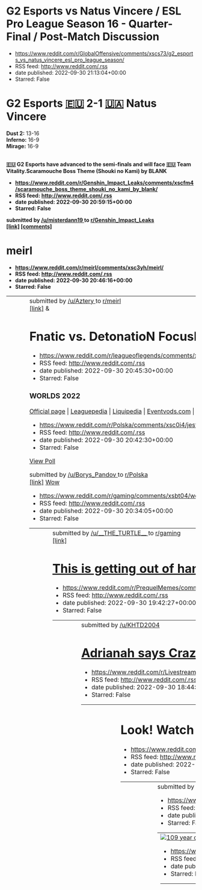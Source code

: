 # G2 Esports vs Natus Vincere / ESL Pro League Season 16 - Quarter-Final / Post-Match Discussion
 - https://www.reddit.com/r/GlobalOffensive/comments/xscs73/g2_esports_vs_natus_vincere_esl_pro_league_season/
 - RSS feed: http://www.reddit.com/.rss
 - date published: 2022-09-30 21:13:04+00:00
 - Starred: False

<!-- SC_OFF --><div class="md"><h1>G2 Esports <a href="https://www.reddit.com/.rss#g2-logo">🇪🇺</a> 2-1 <a href="https://www.reddit.com/.rss#navi-logo">🇺🇦</a> Natus Vincere</h1> <p><strong>Dust 2:</strong> 13-16<br /> <strong>Inferno:</strong> 16-9<br /> <strong>Mirage:</strong> 16-9<br /> &nbsp;</p> <p><strong><a href="https://www.reddit.com/.rss#g2-logo">🇪🇺</a> G2 Esports have advanced to the semi-finals and will face <a href="https://www.reddit.com/.rss#vitality-logo">🇪🇺</a> Team Vitality.</st

# Scaramouche Boss Theme (Shouki no Kami) by BLANK
 - https://www.reddit.com/r/Genshin_Impact_Leaks/comments/xscfm4/scaramouche_boss_theme_shouki_no_kami_by_blank/
 - RSS feed: http://www.reddit.com/.rss
 - date published: 2022-09-30 20:59:15+00:00
 - Starred: False

&#32; submitted by &#32; <a href="https://www.reddit.com/user/misterdann19"> /u/misterdann19 </a> &#32; to &#32; <a href="https://www.reddit.com/r/Genshin_Impact_Leaks/"> r/Genshin_Impact_Leaks </a> <br /> <span><a href="https://v.redd.it/ed7iw3c682r91">[link]</a></span> &#32; <span><a href="https://www.reddit.com/r/Genshin_Impact_Leaks/comments/xscfm4/scaramouche_boss_theme_shouki_no_kami_by_blank/">[comments]</a></span>

# meirl
 - https://www.reddit.com/r/meirl/comments/xsc3yh/meirl/
 - RSS feed: http://www.reddit.com/.rss
 - date published: 2022-09-30 20:46:16+00:00
 - Starred: False

<table> <tr><td> <a href="https://www.reddit.com/r/meirl/comments/xsc3yh/meirl/"> <img alt="meirl" src="https://preview.redd.it/4rzgfxix52r91.png?width=640&amp;crop=smart&amp;auto=webp&amp;s=3ce78a9cb402b03db87c1d7c16c149b40f7a8e3e" title="meirl" /> </a> </td><td> &#32; submitted by &#32; <a href="https://www.reddit.com/user/Aztery"> /u/Aztery </a> &#32; to &#32; <a href="https://www.reddit.com/r/meirl/"> r/meirl </a> <br /> <span><a href="https://i.redd.it/4rzgfxix52r91.png">[link]</a></span> &

# Fnatic vs. DetonatioN FocusMe / 2022 World Championship Play-In - Group A / Post-Match Discussion
 - https://www.reddit.com/r/leagueoflegends/comments/xsc37r/fnatic_vs_detonation_focusme_2022_world/
 - RSS feed: http://www.reddit.com/.rss
 - date published: 2022-09-30 20:45:30+00:00
 - Starred: False

<!-- SC_OFF --><div class="md"><h3>WORLDS 2022</h3> <p><a href="https://watch.lolesports.com/">Official page</a> | <a href="https://lol.fandom.com/wiki/2022_Season_World_Championship/Play-In">Leaguepedia</a> | <a href="https://liquipedia.net/leagueoflegends/World_Championship/2022">Liquipedia</a> | <a href="https://eventvods.com/featured/lol?utm_source=reddit&amp;utm_medium=subreddit&amp;utm_campaign=post_match_threads">Eventvods.com</a> | <a href="http://lol.gamepedia.com/New_To_League/Welcome"

# Jestem ciekaw odpowiedzi. Gdyby powstało referendum w sprawie legalizacji aborcji do 12. tygodnia
 - https://www.reddit.com/r/Polska/comments/xsc0i4/jestem_ciekaw_odpowiedzi_gdyby_powstało/
 - RSS feed: http://www.reddit.com/.rss
 - date published: 2022-09-30 20:42:30+00:00
 - Starred: False

<!-- SC_OFF --><div class="md"><p><a href="https://www.reddit.com/poll/xsc0i4">View Poll</a></p> </div><!-- SC_ON --> &#32; submitted by &#32; <a href="https://www.reddit.com/user/Borys_Pandov"> /u/Borys_Pandov </a> &#32; to &#32; <a href="https://www.reddit.com/r/Polska/"> r/Polska </a> <br /> <span><a href="https://www.reddit.com/r/Polska/comments/xsc0i4/jestem_ciekaw_odpowiedzi_gdyby_powstało/">[link]</a></span> &#32; <span><a href="https://www.reddit.com/r/Polska/comments/xsc0i4/jestem_cieka

# Wow
 - https://www.reddit.com/r/gaming/comments/xsbt04/wow/
 - RSS feed: http://www.reddit.com/.rss
 - date published: 2022-09-30 20:34:05+00:00
 - Starred: False

<table> <tr><td> <a href="https://www.reddit.com/r/gaming/comments/xsbt04/wow/"> <img alt="Wow" src="https://preview.redd.it/ieo929bu32r91.jpg?width=640&amp;crop=smart&amp;auto=webp&amp;s=91658d61eb14c40dce5eef71395c64b4a51ff366" title="Wow" /> </a> </td><td> &#32; submitted by &#32; <a href="https://www.reddit.com/user/__THE_TURTLE__"> /u/__THE_TURTLE__ </a> &#32; to &#32; <a href="https://www.reddit.com/r/gaming/"> r/gaming </a> <br /> <span><a href="https://i.redd.it/ieo929bu32r91.jpg">[link]

# This is getting out of hand. Now there are three of them
 - https://www.reddit.com/r/PrequelMemes/comments/xsaj8d/this_is_getting_out_of_hand_now_there_are_three/
 - RSS feed: http://www.reddit.com/.rss
 - date published: 2022-09-30 19:42:27+00:00
 - Starred: False

<table> <tr><td> <a href="https://www.reddit.com/r/PrequelMemes/comments/xsaj8d/this_is_getting_out_of_hand_now_there_are_three/"> <img alt="This is getting out of hand. Now there are three of them" src="https://preview.redd.it/5d9n6jl5c3r91.jpg?width=640&amp;crop=smart&amp;auto=webp&amp;s=b181eeb48948f90bf07bd7049133ffe2c80d7c6a" title="This is getting out of hand. Now there are three of them" /> </a> </td><td> &#32; submitted by &#32; <a href="https://www.reddit.com/user/KHTD2004"> /u/KHTD2004

# Adrianah says CrazySlick locked women in his room for weeks (full clip below)
 - https://www.reddit.com/r/LivestreamFail/comments/xs93as/adrianah_says_crazyslick_locked_women_in_his_room/
 - RSS feed: http://www.reddit.com/.rss
 - date published: 2022-09-30 18:44:51+00:00
 - Starred: False

<table> <tr><td> <a href="https://www.reddit.com/r/LivestreamFail/comments/xs93as/adrianah_says_crazyslick_locked_women_in_his_room/"> <img alt="Adrianah says CrazySlick locked women in his room for weeks (full clip below)" src="https://external-preview.redd.it/4cxKEXCoXEunZgswYRxZf7wZicvO7VjkU1r0q6gdB6s.jpg?width=640&amp;crop=smart&amp;auto=webp&amp;s=a193b982ffb395eeea5f780a8053e36c20f11da6" title="Adrianah says CrazySlick locked women in his room for weeks (full clip below)" /> </a> </td><td>

# Look! Watch me try out my new invisibility cloak
 - https://www.reddit.com/r/facepalm/comments/xs8ggl/look_watch_me_try_out_my_new_invisibility_cloak/
 - RSS feed: http://www.reddit.com/.rss
 - date published: 2022-09-30 18:20:02+00:00
 - Starred: False

<table> <tr><td> <a href="https://www.reddit.com/r/facepalm/comments/xs8ggl/look_watch_me_try_out_my_new_invisibility_cloak/"> <img alt="Look! Watch me try out my new invisibility cloak" src="https://external-preview.redd.it/C-e1UiUxVCJr2u-ZnJ87WwKZkXmBOKI-iI5aKPReFOg.png?width=640&amp;crop=smart&amp;auto=webp&amp;s=fed2bd241f47e275e5ebfe6deaa36e52668cf8b0" title="Look! Watch me try out my new invisibility cloak" /> </a> </td><td> &#32; submitted by &#32; <a href="https://www.reddit.com/user/Cos

# 109 year old thai buddhist monk Luang Pho Yai. Monk passed away on April 8, 2022.
 - https://www.reddit.com/r/interestingasfuck/comments/xs7pen/109_year_old_thai_buddhist_monk_luang_pho_yai/
 - RSS feed: http://www.reddit.com/.rss
 - date published: 2022-09-30 17:49:09+00:00
 - Starred: False

<table> <tr><td> <a href="https://www.reddit.com/r/interestingasfuck/comments/xs7pen/109_year_old_thai_buddhist_monk_luang_pho_yai/"> <img alt="109 year old thai buddhist monk Luang Pho Yai. Monk passed away on April 8, 2022." src="https://external-preview.redd.it/g2j_EtYRe41HBtv3kiwu-t8UukD0UzDkjJ8nAY9EhA8.png?width=320&amp;crop=smart&amp;auto=webp&amp;s=a83f3ea469d187e43670072893839e280f584ab0" title="109 year old thai buddhist monk Luang Pho Yai. Monk passed away on April 8, 2022." /> </a> </

# Matchmaking and Champion Select - Fall 2022
 - https://www.reddit.com/r/leagueoflegends/comments/xs6yff/matchmaking_and_champion_select_fall_2022/
 - RSS feed: http://www.reddit.com/.rss
 - date published: 2022-09-30 17:17:57+00:00
 - Starred: False

<table> <tr><td> <a href="https://www.reddit.com/r/leagueoflegends/comments/xs6yff/matchmaking_and_champion_select_fall_2022/"> <img alt="Matchmaking and Champion Select - Fall 2022" src="https://external-preview.redd.it/wv8cFY6TLQS1KgW-8dnBZwtnc7jFLtIffZqwbZjHRuo.jpg?width=640&amp;crop=smart&amp;auto=webp&amp;s=23b9fc71c860b1566e7c41d19cc98afff6bca19d" title="Matchmaking and Champion Select - Fall 2022" /> </a> </td><td> &#32; submitted by &#32; <a href="https://www.reddit.com/user/mikael22"> /

# Każdy chyba tak ma…
 - https://www.reddit.com/r/Polska_wpz/comments/xs6t6h/każdy_chyba_tak_ma/
 - RSS feed: http://www.reddit.com/.rss
 - date published: 2022-09-30 17:11:47+00:00
 - Starred: False

<table> <tr><td> <a href="https://www.reddit.com/r/Polska_wpz/comments/xs6t6h/każdy_chyba_tak_ma/"> <img alt="Każdy chyba tak ma…" src="https://preview.redd.it/8mm3q3wq31r91.jpg?width=640&amp;crop=smart&amp;auto=webp&amp;s=34d2f2e3e969b568934ca78e839aca8019d96238" title="Każdy chyba tak ma…" /> </a> </td><td> &#32; submitted by &#32; <a href="https://www.reddit.com/user/axesdenied"> /u/axesdenied </a> &#32; to &#32; <a href="https://www.reddit.com/r/Polska_wpz/"> r/Polska_wpz </a> <br /> <span><

# 🗿🗿🗿
 - https://www.reddit.com/r/shitposting/comments/xs4ndp/_/
 - RSS feed: http://www.reddit.com/.rss
 - date published: 2022-09-30 15:44:10+00:00
 - Starred: False

<table> <tr><td> <a href="https://www.reddit.com/r/shitposting/comments/xs4ndp/_/"> <img alt="🗿🗿🗿" src="https://preview.redd.it/bjqe5m04o0r91.jpg?width=320&amp;crop=smart&amp;auto=webp&amp;s=a088f26af11ac86dcf2086823d93a0d421aac024" title="🗿🗿🗿" /> </a> </td><td> &#32; submitted by &#32; <a href="https://www.reddit.com/user/Chef_MungDaal"> /u/Chef_MungDaal </a> &#32; to &#32; <a href="https://www.reddit.com/r/shitposting/"> r/shitposting </a> <br /> <span><a href="https://i.redd.it/bjqe5m04o0r91.

# Korki i komunikacja w Krakowie dochodzą już do poziomu absurdu
 - https://www.reddit.com/r/Polska/comments/xs444m/korki_i_komunikacja_w_krakowie_dochodzą_już_do/
 - RSS feed: http://www.reddit.com/.rss
 - date published: 2022-09-30 15:22:23+00:00
 - Starred: False

<!-- SC_OFF --><div class="md"><p>Czy te jebane miasto musi być tak dysfunkcyjne? </p> <p>Sytuacja z dzisiaj.</p> <p>Dziewczyna ma do pracy na 16.15. Mieszkamy w centrum, robota na Bronowicach (dla osob z normalnych miast - około 9km).</p> <p>Z domu wyszła o 14, wiedząc, że będzie duży ruch, ale z myślą, żeby i tak być z godzinę wcześniej i się przygotować.</p> <p>Ok. 15 dzwoni do mnie, że zaczyna się martwić bo żaden z 5 autobusów na rondo mogilskie (ściśle centrum komunikacji miasta) na którym

# Szok i niedowierzanie normalnie!
 - https://www.reddit.com/r/Polska_wpz/comments/xs3e8d/szok_i_niedowierzanie_normalnie/
 - RSS feed: http://www.reddit.com/.rss
 - date published: 2022-09-30 14:53:09+00:00
 - Starred: False

<table> <tr><td> <a href="https://www.reddit.com/r/Polska_wpz/comments/xs3e8d/szok_i_niedowierzanie_normalnie/"> <img alt="Szok i niedowierzanie normalnie!" src="https://preview.redd.it/a7i6iggxe0r91.png?width=320&amp;crop=smart&amp;auto=webp&amp;s=d212b9cc330b30f5e74de8692f1da1da4fd6ad0b" title="Szok i niedowierzanie normalnie!" /> </a> </td><td> &#32; submitted by &#32; <a href="https://www.reddit.com/user/Anonim97"> /u/Anonim97 </a> &#32; to &#32; <a href="https://www.reddit.com/r/Polska_wpz/

# Pierwszy raz od 12 lat mam mniej niż 15zł na koncie AMA
 - https://www.reddit.com/r/Polska/comments/xs36vt/pierwszy_raz_od_12_lat_mam_mniej_niż_15zł_na/
 - RSS feed: http://www.reddit.com/.rss
 - date published: 2022-09-30 14:44:53+00:00
 - Starred: False

&#32; submitted by &#32; <a href="https://www.reddit.com/user/MurderousSofa"> /u/MurderousSofa </a> &#32; to &#32; <a href="https://www.reddit.com/r/Polska/"> r/Polska </a> <br /> <span><a href="https://www.reddit.com/r/Polska/comments/xs36vt/pierwszy_raz_od_12_lat_mam_mniej_niż_15zł_na/">[link]</a></span> &#32; <span><a href="https://www.reddit.com/r/Polska/comments/xs36vt/pierwszy_raz_od_12_lat_mam_mniej_niż_15zł_na/">[comments]</a></span>

# Lol! Developer got no chill!
 - https://www.reddit.com/r/ProgrammerHumor/comments/xs2ude/lol_developer_got_no_chill/
 - RSS feed: http://www.reddit.com/.rss
 - date published: 2022-09-30 14:30:33+00:00
 - Starred: False

<table> <tr><td> <a href="https://www.reddit.com/r/ProgrammerHumor/comments/xs2ude/lol_developer_got_no_chill/"> <img alt="Lol! Developer got no chill!" src="https://preview.redd.it/6brnj99ra0r91.png?width=640&amp;crop=smart&amp;auto=webp&amp;s=f85e26b2387da697956dcbd5781746377c5c1102" title="Lol! Developer got no chill!" /> </a> </td><td> &#32; submitted by &#32; <a href="https://www.reddit.com/user/TheSalvator"> /u/TheSalvator </a> &#32; to &#32; <a href="https://www.reddit.com/r/ProgrammerHum

# President Zelenskyy with an application for accession to NATO
 - https://www.reddit.com/r/europe/comments/xs2pwg/president_zelenskyy_with_an_application_for/
 - RSS feed: http://www.reddit.com/.rss
 - date published: 2022-09-30 14:25:20+00:00
 - Starred: False

<table> <tr><td> <a href="https://www.reddit.com/r/europe/comments/xs2pwg/president_zelenskyy_with_an_application_for/"> <img alt="President Zelenskyy with an application for accession to NATO" src="https://preview.redd.it/ldfhiau1a0r91.jpg?width=640&amp;crop=smart&amp;auto=webp&amp;s=c2c2a91ef78b3a9d09d29cc0109697aae55379d9" title="President Zelenskyy with an application for accession to NATO" /> </a> </td><td> &#32; submitted by &#32; <a href="https://www.reddit.com/user/asiasbutterfly"> /u/as

# What does "g" in spamtons name stand for?
 - https://www.reddit.com/r/Deltarune/comments/xs2otv/what_does_g_in_spamtons_name_stand_for/
 - RSS feed: http://www.reddit.com/.rss
 - date published: 2022-09-30 14:24:06+00:00
 - Starred: False

<table> <tr><td> <a href="https://www.reddit.com/r/Deltarune/comments/xs2otv/what_does_g_in_spamtons_name_stand_for/"> <img alt="What does &quot;g&quot; in spamtons name stand for?" src="https://preview.redd.it/3xmbgf4t90r91.png?width=108&amp;crop=smart&amp;auto=webp&amp;s=b070e52075481c93c3c85d1d34d1584540a98bc3" title="What does &quot;g&quot; in spamtons name stand for?" /> </a> </td><td> &#32; submitted by &#32; <a href="https://www.reddit.com/user/halonixa"> /u/halonixa </a> &#32; to &#32; <

# Ukraine applies for fast-track NATO accession
 - https://www.reddit.com/r/worldnews/comments/xs2n79/ukraine_applies_for_fasttrack_nato_accession/
 - RSS feed: http://www.reddit.com/.rss
 - date published: 2022-09-30 14:22:07+00:00
 - Starred: False

&#32; submitted by &#32; <a href="https://www.reddit.com/user/glmtd"> /u/glmtd </a> &#32; to &#32; <a href="https://www.reddit.com/r/worldnews/"> r/worldnews </a> <br /> <span><a href="https://kyivindependent.com/uncategorized/zelensky-ukraine-applies-for-fast-track-nato-accession">[link]</a></span> &#32; <span><a href="https://www.reddit.com/r/worldnews/comments/xs2n79/ukraine_applies_for_fasttrack_nato_accession/">[comments]</a></span>

# This is a photo of a fake scrotum used by the CIA during the Cold War. It was intended to conceal an escape radio, as it was thought that guards wouldn’t search the genitals of a prisoner.
 - https://www.reddit.com/r/Damnthatsinteresting/comments/xs2d0k/this_is_a_photo_of_a_fake_scrotum_used_by_the_cia/
 - RSS feed: http://www.reddit.com/.rss
 - date published: 2022-09-30 14:10:38+00:00
 - Starred: False

&#32; submitted by &#32; <a href="https://www.reddit.com/user/YEETAWAYLOL"> /u/YEETAWAYLOL </a> &#32; to &#32; <a href="https://www.reddit.com/r/Damnthatsinteresting/"> r/Damnthatsinteresting </a> <br /> <span><a href="https://i.redd.it/ptrzxiff70r91.jpg">[link]</a></span> &#32; <span><a href="https://www.reddit.com/r/Damnthatsinteresting/comments/xs2d0k/this_is_a_photo_of_a_fake_scrotum_used_by_the_cia/">[comments]</a></span>

# Russian consulate in New York City this morning
 - https://www.reddit.com/r/ukraine/comments/xs1znq/russian_consulate_in_new_york_city_this_morning/
 - RSS feed: http://www.reddit.com/.rss
 - date published: 2022-09-30 13:55:03+00:00
 - Starred: False

<table> <tr><td> <a href="https://www.reddit.com/r/ukraine/comments/xs1znq/russian_consulate_in_new_york_city_this_morning/"> <img alt="Russian consulate in New York City this morning" src="https://preview.redd.it/xxd1h7bn40r91.jpg?width=640&amp;crop=smart&amp;auto=webp&amp;s=ec2ff6d5803715fc738a94ce51420b6ed0a41182" title="Russian consulate in New York City this morning" /> </a> </td><td> &#32; submitted by &#32; <a href="https://www.reddit.com/user/TripleGGreggStarski"> /u/TripleGGreggStarski 

# How sane they are
 - https://www.reddit.com/r/tf2/comments/xs19p8/how_sane_they_are/
 - RSS feed: http://www.reddit.com/.rss
 - date published: 2022-09-30 13:23:37+00:00
 - Starred: False

<table> <tr><td> <a href="https://www.reddit.com/r/tf2/comments/xs19p8/how_sane_they_are/"> <img alt="How sane they are" src="https://preview.redd.it/jafh2cd1zzq91.jpg?width=640&amp;crop=smart&amp;auto=webp&amp;s=53efc18af9044728798901f628d20f49b15a5ed3" title="How sane they are" /> </a> </td><td> &#32; submitted by &#32; <a href="https://www.reddit.com/user/VeryStrange_Stranger"> /u/VeryStrange_Stranger </a> &#32; to &#32; <a href="https://www.reddit.com/r/tf2/"> r/tf2 </a> <br /> <span><a href

# why they are doing this in Poland, they make it seems to be a feature, yikes.
 - https://www.reddit.com/r/poland/comments/xs19pf/why_they_are_doing_this_in_poland_they_make_it/
 - RSS feed: http://www.reddit.com/.rss
 - date published: 2022-09-30 13:23:37+00:00
 - Starred: False

<table> <tr><td> <a href="https://www.reddit.com/r/poland/comments/xs19pf/why_they_are_doing_this_in_poland_they_make_it/"> <img alt="why they are doing this in Poland, they make it seems to be a feature, yikes." src="https://preview.redd.it/2r7vp3k1zzq91.jpg?width=640&amp;crop=smart&amp;auto=webp&amp;s=c65926b2b4487e9919d225863d18d31f7a902b20" title="why they are doing this in Poland, they make it seems to be a feature, yikes." /> </a> </td><td> &#32; submitted by &#32; <a href="https://www.red

# Strength Build Players who don't use Magic or Faith, what was your reasoning for wanting to beat the game on tanking and hitting hard, alone?
 - https://www.reddit.com/r/Eldenring/comments/xs0vfw/strength_build_players_who_dont_use_magic_or/
 - RSS feed: http://www.reddit.com/.rss
 - date published: 2022-09-30 13:05:51+00:00
 - Starred: False

<table> <tr><td> <a href="https://www.reddit.com/r/Eldenring/comments/xs0vfw/strength_build_players_who_dont_use_magic_or/"> <img alt="Strength Build Players who don't use Magic or Faith, what was your reasoning for wanting to beat the game on tanking and hitting hard, alone?" src="https://preview.redd.it/mj0lcgfvvzq91.png?width=108&amp;crop=smart&amp;auto=webp&amp;s=041c99069b99c29c28d741807ca80f8533657025" title="Strength Build Players who don't use Magic or Faith, what was your reasoning for 

# outbaka'd yet again
 - https://www.reddit.com/r/okbuddybaka/comments/xs0gaa/outbakad_yet_again/
 - RSS feed: http://www.reddit.com/.rss
 - date published: 2022-09-30 12:46:33+00:00
 - Starred: False

<table> <tr><td> <a href="https://www.reddit.com/r/okbuddybaka/comments/xs0gaa/outbakad_yet_again/"> <img alt="outbaka'd yet again" src="https://preview.redd.it/c0rxvlqeszq91.jpg?width=640&amp;crop=smart&amp;auto=webp&amp;s=28f05a3de0559f2fb69eccd3a1b81915fcbced32" title="outbaka'd yet again" /> </a> </td><td> &#32; submitted by &#32; <a href="https://www.reddit.com/user/AccountingDerek"> /u/AccountingDerek </a> &#32; to &#32; <a href="https://www.reddit.com/r/okbuddybaka/"> r/okbuddybaka </a> <

# German but worse
 - https://www.reddit.com/r/memes/comments/xs0fwg/german_but_worse/
 - RSS feed: http://www.reddit.com/.rss
 - date published: 2022-09-30 12:46:02+00:00
 - Starred: False

<table> <tr><td> <a href="https://www.reddit.com/r/memes/comments/xs0fwg/german_but_worse/"> <img alt="German but worse" src="https://preview.redd.it/jm9xn8otpzq91.png?width=640&amp;crop=smart&amp;auto=webp&amp;s=43ac4be172d725e931519eec8aed70d8032d1fd5" title="German but worse" /> </a> </td><td> &#32; submitted by &#32; <a href="https://www.reddit.com/user/based_meme_machine"> /u/based_meme_machine </a> &#32; to &#32; <a href="https://www.reddit.com/r/memes/"> r/memes </a> <br /> <span><a href=

# Inflation in September in Poland 17.2%.
 - https://www.reddit.com/r/poland/comments/xs0c50/inflation_in_september_in_poland_172/
 - RSS feed: http://www.reddit.com/.rss
 - date published: 2022-09-30 12:41:06+00:00
 - Starred: False

<table> <tr><td> <a href="https://www.reddit.com/r/poland/comments/xs0c50/inflation_in_september_in_poland_172/"> <img alt="Inflation in September in Poland 17.2%." src="https://preview.redd.it/qm9xarv7rzq91.jpg?width=640&amp;crop=smart&amp;auto=webp&amp;s=ebe998d27f9505c89cfe23446c6205ad03f5672d" title="Inflation in September in Poland 17.2%." /> </a> </td><td> &#32; submitted by &#32; <a href="https://www.reddit.com/user/nolifebalance"> /u/nolifebalance </a> &#32; to &#32; <a href="https://www

# Third day in a row I’ve seen this dude wearing a sword on public transit
 - https://www.reddit.com/r/pics/comments/xs0b9b/third_day_in_a_row_ive_seen_this_dude_wearing_a/
 - RSS feed: http://www.reddit.com/.rss
 - date published: 2022-09-30 12:39:58+00:00
 - Starred: False

<table> <tr><td> <a href="https://www.reddit.com/r/pics/comments/xs0b9b/third_day_in_a_row_ive_seen_this_dude_wearing_a/"> <img alt="Third day in a row I’ve seen this dude wearing a sword on public transit" src="https://preview.redd.it/gnvdx739rzq91.jpg?width=640&amp;crop=smart&amp;auto=webp&amp;s=312d9619af2c50b270e226c1c35abec13d62608b" title="Third day in a row I’ve seen this dude wearing a sword on public transit" /> </a> </td><td> &#32; submitted by &#32; <a href="https://www.reddit.com/use

# Putin declares annexation of Ukrainian lands in Kremlin ceremony
 - https://www.reddit.com/r/europe/comments/xs09m2/putin_declares_annexation_of_ukrainian_lands_in/
 - RSS feed: http://www.reddit.com/.rss
 - date published: 2022-09-30 12:37:45+00:00
 - Starred: False

<table> <tr><td> <a href="https://www.reddit.com/r/europe/comments/xs09m2/putin_declares_annexation_of_ukrainian_lands_in/"> <img alt="Putin declares annexation of Ukrainian lands in Kremlin ceremony" src="https://external-preview.redd.it/EE_K8pUD8dvJkvXV6mE3_Q9V5Gip6YSFOFvU1_yUFhU.jpg?width=640&amp;crop=smart&amp;auto=webp&amp;s=8c13564d6ceeb10a6986ffae33600b1da974c1cc" title="Putin declares annexation of Ukrainian lands in Kremlin ceremony" /> </a> </td><td> &#32; submitted by &#32; <a href="h

# Here it is! The Gun-nade (not the actual name)
 - https://www.reddit.com/r/DeepRockGalactic/comments/xs09ei/here_it_is_the_gunnade_not_the_actual_name/
 - RSS feed: http://www.reddit.com/.rss
 - date published: 2022-09-30 12:37:27+00:00
 - Starred: False

<table> <tr><td> <a href="https://www.reddit.com/r/DeepRockGalactic/comments/xs09ei/here_it_is_the_gunnade_not_the_actual_name/"> <img alt="Here it is! The Gun-nade (not the actual name)" src="https://external-preview.redd.it/TdgDd0ShS9juoB4dY3nZseiLHJsimqPQl9He1lKLhOg.png?width=640&amp;crop=smart&amp;auto=webp&amp;s=bbcffc9a765f81666bd8cb6285dc4386f57a3fe3" title="Here it is! The Gun-nade (not the actual name)" /> </a> </td><td> &#32; submitted by &#32; <a href="https://www.reddit.com/user/GSG_

# It's literally faster to avoid Czechia on this route because of the German Autobahn.
 - https://www.reddit.com/r/MapPorn/comments/xs02n0/its_literally_faster_to_avoid_czechia_on_this/
 - RSS feed: http://www.reddit.com/.rss
 - date published: 2022-09-30 12:28:33+00:00
 - Starred: False

<table> <tr><td> <a href="https://www.reddit.com/r/MapPorn/comments/xs02n0/its_literally_faster_to_avoid_czechia_on_this/"> <img alt="It's literally faster to avoid Czechia on this route because of the German Autobahn." src="https://preview.redd.it/hfz91q52pzq91.png?width=640&amp;crop=smart&amp;auto=webp&amp;s=fcc123ff3b61864d82f367139463670fd58a34c9" title="It's literally faster to avoid Czechia on this route because of the German Autobahn." /> </a> </td><td> &#32; submitted by &#32; <a href="h

# Sith knowledge
 - https://www.reddit.com/r/PrequelMemes/comments/xs00ac/sith_knowledge/
 - RSS feed: http://www.reddit.com/.rss
 - date published: 2022-09-30 12:25:13+00:00
 - Starred: False

<table> <tr><td> <a href="https://www.reddit.com/r/PrequelMemes/comments/xs00ac/sith_knowledge/"> <img alt="Sith knowledge" src="https://external-preview.redd.it/ad3RC8hyON8JwMqe-F4-vK7uBXWpjOtmzHATiLHilmY.jpg?width=640&amp;crop=smart&amp;auto=webp&amp;s=f102384fe1af3ae7640b5e1ba2b1e119aebc68b1" title="Sith knowledge" /> </a> </td><td> &#32; submitted by &#32; <a href="https://www.reddit.com/user/KLASHINOV"> /u/KLASHINOV </a> &#32; to &#32; <a href="https://www.reddit.com/r/PrequelMemes/"> r/Pre

# If you had to cast Johnny Silverhand in a Cyberpunk tv series who would it be?
 - https://www.reddit.com/r/cyberpunkgame/comments/xrzgrs/if_you_had_to_cast_johnny_silverhand_in_a/
 - RSS feed: http://www.reddit.com/.rss
 - date published: 2022-09-30 11:59:04+00:00
 - Starred: False

<table> <tr><td> <a href="https://www.reddit.com/r/cyberpunkgame/comments/xrzgrs/if_you_had_to_cast_johnny_silverhand_in_a/"> <img alt="If you had to cast Johnny Silverhand in a Cyberpunk tv series who would it be?" src="https://preview.redd.it/jhf1ndovjzq91.png?width=640&amp;crop=smart&amp;auto=webp&amp;s=6328bd76f8a3cd889fd6af5f3acafea3f2683666" title="If you had to cast Johnny Silverhand in a Cyberpunk tv series who would it be?" /> </a> </td><td> &#32; submitted by &#32; <a href="https://www

# Podpisz się jako XYZ
 - https://www.reddit.com/r/Polska_wpz/comments/xrzdgb/podpisz_się_jako_xyz/
 - RSS feed: http://www.reddit.com/.rss
 - date published: 2022-09-30 11:54:03+00:00
 - Starred: False

<table> <tr><td> <a href="https://www.reddit.com/r/Polska_wpz/comments/xrzdgb/podpisz_się_jako_xyz/"> <img alt="Podpisz się jako XYZ" src="https://preview.redd.it/jm0ash31jzq91.gif?width=320&amp;crop=smart&amp;s=2abdc426b5a41a15f4fe092e1fdcb1352a30274b" title="Podpisz się jako XYZ" /> </a> </td><td> &#32; submitted by &#32; <a href="https://www.reddit.com/user/FGrodek"> /u/FGrodek </a> &#32; to &#32; <a href="https://www.reddit.com/r/Polska_wpz/"> r/Polska_wpz </a> <br /> <span><a href="https://

# Crazy kid goes around damaging neighborhood properties and gets arrested after
 - https://www.reddit.com/r/PublicFreakout/comments/xrz8vw/crazy_kid_goes_around_damaging_neighborhood/
 - RSS feed: http://www.reddit.com/.rss
 - date published: 2022-09-30 11:47:40+00:00
 - Starred: False

<table> <tr><td> <a href="https://www.reddit.com/r/PublicFreakout/comments/xrz8vw/crazy_kid_goes_around_damaging_neighborhood/"> <img alt="Crazy kid goes around damaging neighborhood properties and gets arrested after" src="https://external-preview.redd.it/CDSbRsqLN8woQy_IXiNpgKeytV6bW1R-HZgHtsuVKVk.png?width=640&amp;crop=smart&amp;auto=webp&amp;s=139070f3102a941f3624eb8dbcda1070450371b7" title="Crazy kid goes around damaging neighborhood properties and gets arrested after" /> </a> </td><td> &#3

# Cults in Poland?
 - https://www.reddit.com/r/poland/comments/xrz7v1/cults_in_poland/
 - RSS feed: http://www.reddit.com/.rss
 - date published: 2022-09-30 11:46:09+00:00
 - Starred: False

<!-- SC_OFF --><div class="md"><p>Hi everyone! </p> <p>I was just wondering: do we know about any creepy cults or sects fuctioning currently in Poland THAT NOT MANY PEOPLE KNOW ABOUT?</p> <p>I will be happy to get some info about cults that are no longer operating, but I'm mainly curious if there's anything creepy/sketchy going on right now.</p> <p>Thanks!</p> <p>EDIT: No, you are not going to be funny or edgy for saying &quot;catholic church&quot; or &quot;pis followers&quot;, so please save yo

# Women☕️
 - https://www.reddit.com/r/HolUp/comments/xrz1ls/women/
 - RSS feed: http://www.reddit.com/.rss
 - date published: 2022-09-30 11:37:34+00:00
 - Starred: False

<table> <tr><td> <a href="https://www.reddit.com/r/HolUp/comments/xrz1ls/women/"> <img alt="Women☕️" src="https://preview.redd.it/f4dga594gzq91.jpg?width=640&amp;crop=smart&amp;auto=webp&amp;s=a30a57f2e9e79e24c5db6983ddbcc2c3cabe87b4" title="Women☕️" /> </a> </td><td> &#32; submitted by &#32; <a href="https://www.reddit.com/user/SavelliArtemi"> /u/SavelliArtemi </a> &#32; to &#32; <a href="https://www.reddit.com/r/HolUp/"> r/HolUp </a> <br /> <span><a href="https://i.redd.it/f4dga594gzq91.jpg">[

# Kremlin says any attack on annexed territory will be an attack on Russia
 - https://www.reddit.com/r/worldnews/comments/xryus7/kremlin_says_any_attack_on_annexed_territory_will/
 - RSS feed: http://www.reddit.com/.rss
 - date published: 2022-09-30 11:27:38+00:00
 - Starred: False

&#32; submitted by &#32; <a href="https://www.reddit.com/user/SoSmartKappa"> /u/SoSmartKappa </a> &#32; to &#32; <a href="https://www.reddit.com/r/worldnews/"> r/worldnews </a> <br /> <span><a href="https://www.reuters.com/world/europe/kremlin-says-any-attack-annexed-territory-will-be-an-attack-russia-2022-09-30/">[link]</a></span> &#32; <span><a href="https://www.reddit.com/r/worldnews/comments/xryus7/kremlin_says_any_attack_on_annexed_territory_will/">[comments]</a></span>

# Share the most blatant nuclear takes that you've heard in this regard (pretty please
 - https://www.reddit.com/r/tumblr/comments/xryqjn/share_the_most_blatant_nuclear_takes_that_youve/
 - RSS feed: http://www.reddit.com/.rss
 - date published: 2022-09-30 11:21:22+00:00
 - Starred: False

<table> <tr><td> <a href="https://www.reddit.com/r/tumblr/comments/xryqjn/share_the_most_blatant_nuclear_takes_that_youve/"> <img alt="Share the most blatant nuclear takes that you've heard in this regard (pretty please" src="https://preview.redd.it/4yf389npbzq91.jpg?width=640&amp;crop=smart&amp;auto=webp&amp;s=78e89a9af4ae10ab310774f67a486ff5a1d3bb50" title="Share the most blatant nuclear takes that you've heard in this regard (pretty please" /> </a> </td><td> &#32; submitted by &#32; <a href="

# god FUCKING DAMNIT 196
 - https://www.reddit.com/r/197/comments/xryeb0/god_fucking_damnit_196/
 - RSS feed: http://www.reddit.com/.rss
 - date published: 2022-09-30 11:03:25+00:00
 - Starred: False

&#32; submitted by &#32; <a href="https://www.reddit.com/user/Solart64"> /u/Solart64 </a> &#32; to &#32; <a href="https://www.reddit.com/r/197/"> r/197 </a> <br /> <span><a href="https://i.redd.it/xuyn84jz9zq91.png">[link]</a></span> &#32; <span><a href="https://www.reddit.com/r/197/comments/xryeb0/god_fucking_damnit_196/">[comments]</a></span>

# I'd rather give EA my credit card details.
 - https://www.reddit.com/r/gaming/comments/xry9qo/id_rather_give_ea_my_credit_card_details/
 - RSS feed: http://www.reddit.com/.rss
 - date published: 2022-09-30 10:57:07+00:00
 - Starred: False

<table> <tr><td> <a href="https://www.reddit.com/r/gaming/comments/xry9qo/id_rather_give_ea_my_credit_card_details/"> <img alt="I'd rather give EA my credit card details." src="https://preview.redd.it/dl58p7iw8zq91.jpg?width=640&amp;crop=smart&amp;auto=webp&amp;s=9c038f7c554c41069c28a05b11369810dd4cf23c" title="I'd rather give EA my credit card details." /> </a> </td><td> &#32; submitted by &#32; <a href="https://www.reddit.com/user/controversial-bummer"> /u/controversial-bummer </a> &#32; to &#

# ...well $hit
 - https://www.reddit.com/r/2visegrad4you/comments/xry7y0/well_hit/
 - RSS feed: http://www.reddit.com/.rss
 - date published: 2022-09-30 10:54:25+00:00
 - Starred: False

<table> <tr><td> <a href="https://www.reddit.com/r/2visegrad4you/comments/xry7y0/well_hit/"> <img alt="...well $hit" src="https://preview.redd.it/faetvm5f8zq91.jpg?width=320&amp;crop=smart&amp;auto=webp&amp;s=55b5e8b24b92f22595b2b4cc99f95201c84e0854" title="...well $hit" /> </a> </td><td> &#32; submitted by &#32; <a href="https://www.reddit.com/user/ImperialHeretic"> /u/ImperialHeretic </a> &#32; to &#32; <a href="https://www.reddit.com/r/2visegrad4you/"> r/2visegrad4you </a> <br /> <span><a hre

# look what they did to my boi
 - https://www.reddit.com/r/shitposting/comments/xrxzos/look_what_they_did_to_my_boi/
 - RSS feed: http://www.reddit.com/.rss
 - date published: 2022-09-30 10:40:57+00:00
 - Starred: False

<table> <tr><td> <a href="https://www.reddit.com/r/shitposting/comments/xrxzos/look_what_they_did_to_my_boi/"> <img alt="look what they did to my boi" src="https://preview.redd.it/sjkmkhk06zq91.jpg?width=640&amp;crop=smart&amp;auto=webp&amp;s=f1357d4c2717d1598761310c7500841efb6f1ff1" title="look what they did to my boi" /> </a> </td><td> &#32; submitted by &#32; <a href="https://www.reddit.com/user/Gang727star"> /u/Gang727star </a> &#32; to &#32; <a href="https://www.reddit.com/r/shitposting/"> 

# Polish opinion about same sex relationships.
 - https://www.reddit.com/r/poland/comments/xrxzfi/polish_opinion_about_same_sex_relationships/
 - RSS feed: http://www.reddit.com/.rss
 - date published: 2022-09-30 10:40:33+00:00
 - Starred: False

<table> <tr><td> <a href="https://www.reddit.com/r/poland/comments/xrxzfi/polish_opinion_about_same_sex_relationships/"> <img alt="Polish opinion about same sex relationships." src="https://preview.redd.it/w06itjk41zq91.jpg?width=640&amp;crop=smart&amp;auto=webp&amp;s=e5210feb5007787553ba05ebc2daf72df01a2e38" title="Polish opinion about same sex relationships." /> </a> </td><td> &#32; submitted by &#32; <a href="https://www.reddit.com/user/Marcin222111"> /u/Marcin222111 </a> &#32; to &#32; <a hr

# Overporn
 - https://www.reddit.com/r/shitposting/comments/xrxmmb/overporn/
 - RSS feed: http://www.reddit.com/.rss
 - date published: 2022-09-30 10:18:37+00:00
 - Starred: False

<table> <tr><td> <a href="https://www.reddit.com/r/shitposting/comments/xrxmmb/overporn/"> <img alt="Overporn" src="https://external-preview.redd.it/QCmn_svX7SUqBtl-bliRG7YpKBx3khKdTAGpJv0-Wrw.png?width=640&amp;crop=smart&amp;auto=webp&amp;s=866473b797751843285d9feef3ce2fdb8ee5b52c" title="Overporn" /> </a> </td><td> &#32; submitted by &#32; <a href="https://www.reddit.com/user/BakeNo8223"> /u/BakeNo8223 </a> &#32; to &#32; <a href="https://www.reddit.com/r/shitposting/"> r/shitposting </a> <br 

# In the most recent poll 64,3% of Polish people support the implementation of civil partnership and 48% support the implementation of marriage for same-sex couples in Poland.
 - https://www.reddit.com/r/europe/comments/xrxlvu/in_the_most_recent_poll_643_of_polish_people/
 - RSS feed: http://www.reddit.com/.rss
 - date published: 2022-09-30 10:17:15+00:00
 - Starred: False

<table> <tr><td> <a href="https://www.reddit.com/r/europe/comments/xrxlvu/in_the_most_recent_poll_643_of_polish_people/"> <img alt="In the most recent poll 64,3% of Polish people support the implementation of civil partnership and 48% support the implementation of marriage for same-sex couples in Poland." src="https://preview.redd.it/w06itjk41zq91.jpg?width=640&amp;crop=smart&amp;auto=webp&amp;s=e5210feb5007787553ba05ebc2daf72df01a2e38" title="In the most recent poll 64,3% of Polish people suppo

# Childe + Yae on Second Half Banner 3.2 via Uncle Lu
 - https://www.reddit.com/r/Genshin_Impact_Leaks/comments/xrxlch/childe_yae_on_second_half_banner_32_via_uncle_lu/
 - RSS feed: http://www.reddit.com/.rss
 - date published: 2022-09-30 10:16:13+00:00
 - Starred: False

<table> <tr><td> <a href="https://www.reddit.com/r/Genshin_Impact_Leaks/comments/xrxlch/childe_yae_on_second_half_banner_32_via_uncle_lu/"> <img alt="Childe + Yae on Second Half Banner 3.2 via Uncle Lu" src="https://preview.redd.it/gnkaxqrf1zq91.png?width=320&amp;crop=smart&amp;auto=webp&amp;s=215604e17acfe4b74643baba69771315b9ad7b41" title="Childe + Yae on Second Half Banner 3.2 via Uncle Lu" /> </a> </td><td> &#32; submitted by &#32; <a href="https://www.reddit.com/user/evnxxz"> /u/evnxxz </a>

# interesting Question from Uncle Iroh.
 - https://www.reddit.com/r/LeagueOfMemes/comments/xrxj0k/interesting_question_from_uncle_iroh/
 - RSS feed: http://www.reddit.com/.rss
 - date published: 2022-09-30 10:12:07+00:00
 - Starred: False

<table> <tr><td> <a href="https://www.reddit.com/r/LeagueOfMemes/comments/xrxj0k/interesting_question_from_uncle_iroh/"> <img alt="interesting Question from Uncle Iroh." src="https://preview.redd.it/bh5668lv0zq91.jpg?width=320&amp;crop=smart&amp;auto=webp&amp;s=4dac2d3553719179a68046742cb52ce0d7e442ba" title="interesting Question from Uncle Iroh." /> </a> </td><td> &#32; submitted by &#32; <a href="https://www.reddit.com/user/voidbringer19"> /u/voidbringer19 </a> &#32; to &#32; <a href="https://

# if an even more powerful version of birthright existed what would its name be?
 - https://www.reddit.com/r/bindingofisaac/comments/xrx6ap/if_an_even_more_powerful_version_of_birthright/
 - RSS feed: http://www.reddit.com/.rss
 - date published: 2022-09-30 09:49:45+00:00
 - Starred: False

<table> <tr><td> <a href="https://www.reddit.com/r/bindingofisaac/comments/xrx6ap/if_an_even_more_powerful_version_of_birthright/"> <img alt="if an even more powerful version of birthright existed what would its name be?" src="https://preview.redd.it/zu9f5ztvwyq91.jpg?width=320&amp;crop=smart&amp;auto=webp&amp;s=1322871e4120db2c0f6dbd1bd11ac2149b8df517" title="if an even more powerful version of birthright existed what would its name be?" /> </a> </td><td> &#32; submitted by &#32; <a href="https

# least nationalist sea wanting czech
 - https://www.reddit.com/r/2visegrad4you/comments/xrx32p/least_nationalist_sea_wanting_czech/
 - RSS feed: http://www.reddit.com/.rss
 - date published: 2022-09-30 09:43:47+00:00
 - Starred: False

<table> <tr><td> <a href="https://www.reddit.com/r/2visegrad4you/comments/xrx32p/least_nationalist_sea_wanting_czech/"> <img alt="least nationalist sea wanting czech" src="https://preview.redd.it/w0ybrtdtvyq91.jpg?width=640&amp;crop=smart&amp;auto=webp&amp;s=179d1f1323879e758710e701306519250553d47e" title="least nationalist sea wanting czech" /> </a> </td><td> &#32; submitted by &#32; <a href="https://www.reddit.com/user/doktorhamley"> /u/doktorhamley </a> &#32; to &#32; <a href="https://www.red

# Kyrgyzstan to adopt Latin alphabet, in blow to ‘Russian order’: report
 - https://www.reddit.com/r/europe/comments/xrwxxs/kyrgyzstan_to_adopt_latin_alphabet_in_blow_to/
 - RSS feed: http://www.reddit.com/.rss
 - date published: 2022-09-30 09:33:45+00:00
 - Starred: False

<table> <tr><td> <a href="https://www.reddit.com/r/europe/comments/xrwxxs/kyrgyzstan_to_adopt_latin_alphabet_in_blow_to/"> <img alt="Kyrgyzstan to adopt Latin alphabet, in blow to ‘Russian order’: report" src="https://external-preview.redd.it/S7ds6vdewuo_cwAhpjOJV_ke89OAuSWiOAJHMpXlzAw.jpg?width=640&amp;crop=smart&amp;auto=webp&amp;s=c23e50fe63efe40c0199d38b55bee8f08102b28e" title="Kyrgyzstan to adopt Latin alphabet, in blow to ‘Russian order’: report" /> </a> </td><td> &#32; submitted by &#32; 

# ulica wydała osąd 😣😣
 - https://www.reddit.com/r/okkolegauposledzony/comments/xrwlqw/ulica_wydała_osąd/
 - RSS feed: http://www.reddit.com/.rss
 - date published: 2022-09-30 09:11:39+00:00
 - Starred: False

<table> <tr><td> <a href="https://www.reddit.com/r/okkolegauposledzony/comments/xrwlqw/ulica_wydała_osąd/"> <img alt="ulica wydała osąd 😣😣" src="https://preview.redd.it/r6i0y433qyq91.jpg?width=320&amp;crop=smart&amp;auto=webp&amp;s=d91724fced3c68dd5288c261be3418196e741d1e" title="ulica wydała osąd 😣😣" /> </a> </td><td> &#32; submitted by &#32; <a href="https://www.reddit.com/user/qrxtt"> /u/qrxtt </a> &#32; to &#32; <a href="https://www.reddit.com/r/okkolegauposledzony/"> r/okkolegauposledzony <

# Who is considered a good person, but is definitely not?
 - https://www.reddit.com/r/AskReddit/comments/xrwiem/who_is_considered_a_good_person_but_is_definitely/
 - RSS feed: http://www.reddit.com/.rss
 - date published: 2022-09-30 09:05:29+00:00
 - Starred: False

&#32; submitted by &#32; <a href="https://www.reddit.com/user/Yed_Warch"> /u/Yed_Warch </a> &#32; to &#32; <a href="https://www.reddit.com/r/AskReddit/"> r/AskReddit </a> <br /> <span><a href="https://www.reddit.com/r/AskReddit/comments/xrwiem/who_is_considered_a_good_person_but_is_definitely/">[link]</a></span> &#32; <span><a href="https://www.reddit.com/r/AskReddit/comments/xrwiem/who_is_considered_a_good_person_but_is_definitely/">[comments]</a></span>

# takes some time
 - https://www.reddit.com/r/memes/comments/xrwbgd/takes_some_time/
 - RSS feed: http://www.reddit.com/.rss
 - date published: 2022-09-30 08:52:32+00:00
 - Starred: False

<table> <tr><td> <a href="https://www.reddit.com/r/memes/comments/xrwbgd/takes_some_time/"> <img alt="takes some time" src="https://preview.redd.it/0x3f5lcomyq91.jpg?width=640&amp;crop=smart&amp;auto=webp&amp;s=162cd39df8a8642e100099b3686663ad2dbf4570" title="takes some time" /> </a> </td><td> &#32; submitted by &#32; <a href="https://www.reddit.com/user/No-Engineer-9832"> /u/No-Engineer-9832 </a> &#32; to &#32; <a href="https://www.reddit.com/r/memes/"> r/memes </a> <br /> <span><a href="https:

# Dlaczego Radek Sikorski jest nie tylko geniuszem, ale i patriotą. Czyli historia o tym jak niemal nikt w Polsce nie zrozumiał drugiego dna, tego co ten nasz polityk ostatnio zrobił.
 - https://www.reddit.com/r/Polska/comments/xrvy13/dlaczego_radek_sikorski_jest_nie_tylko_geniuszem/
 - RSS feed: http://www.reddit.com/.rss
 - date published: 2022-09-30 08:26:19+00:00
 - Starred: False

<table> <tr><td> <a href="https://www.reddit.com/r/Polska/comments/xrvy13/dlaczego_radek_sikorski_jest_nie_tylko_geniuszem/"> <img alt="Dlaczego Radek Sikorski jest nie tylko geniuszem, ale i patriotą. Czyli historia o tym jak niemal nikt w Polsce nie zrozumiał drugiego dna, tego co ten nasz polityk ostatnio zrobił." src="https://external-preview.redd.it/-b2Uvpo4rAXlz0EGr2lZ97hs9YQ6hcp8Lbvsk2JF4KQ.jpg?width=640&amp;crop=smart&amp;auto=webp&amp;s=dc4962ff018499fa4c0a3aae04aaf3fdadbd0030" title="D

# Dobry dzien, Czech here. When the time comes can we split Kaliningrad so we finaly get acces to sea? Thanks
 - https://www.reddit.com/r/poland/comments/xrvrx7/dobry_dzien_czech_here_when_the_time_comes_can_we/
 - RSS feed: http://www.reddit.com/.rss
 - date published: 2022-09-30 08:14:04+00:00
 - Starred: False

<table> <tr><td> <a href="https://www.reddit.com/r/poland/comments/xrvrx7/dobry_dzien_czech_here_when_the_time_comes_can_we/"> <img alt="Dobry dzien, Czech here. When the time comes can we split Kaliningrad so we finaly get acces to sea? Thanks" src="https://preview.redd.it/sk762iwbfyq91.png?width=640&amp;crop=smart&amp;auto=webp&amp;s=83bfd415b75553417febed411f1a2ef73de148e2" title="Dobry dzien, Czech here. When the time comes can we split Kaliningrad so we finaly get acces to sea? Thanks" /> <

# Inflacja we wrześniu 17.2%
 - https://www.reddit.com/r/Polska/comments/xrvr8f/inflacja_we_wrześniu_172/
 - RSS feed: http://www.reddit.com/.rss
 - date published: 2022-09-30 08:12:37+00:00
 - Starred: False

<table> <tr><td> <a href="https://www.reddit.com/r/Polska/comments/xrvr8f/inflacja_we_wrześniu_172/"> <img alt="Inflacja we wrześniu 17.2%" src="https://external-preview.redd.it/937c-FD8NAUFqgrWFgi0y3GcKliiQNTYppE8VnbVJlY.jpg?width=320&amp;crop=smart&amp;auto=webp&amp;s=c2e14794f907f9416715733447428f601c88560b" title="Inflacja we wrześniu 17.2%" /> </a> </td><td> &#32; submitted by &#32; <a href="https://www.reddit.com/user/szymon362"> /u/szymon362 </a> &#32; to &#32; <a href="https://www.reddit

# Cursed_prince
 - https://www.reddit.com/r/cursedcomments/comments/xrvm26/cursed_prince/
 - RSS feed: http://www.reddit.com/.rss
 - date published: 2022-09-30 08:02:19+00:00
 - Starred: False

<table> <tr><td> <a href="https://www.reddit.com/r/cursedcomments/comments/xrvm26/cursed_prince/"> <img alt="Cursed_prince" src="https://external-preview.redd.it/MDkjcWE-OsgBfL2PX4CIeepwtmW8iiTAslR7WwYKS4A.jpg?width=640&amp;crop=smart&amp;auto=webp&amp;s=aa458d1485df0c999aa2eb0fc06aca878435a2f7" title="Cursed_prince" /> </a> </td><td> &#32; submitted by &#32; <a href="https://www.reddit.com/user/RawDick"> /u/RawDick </a> &#32; to &#32; <a href="https://www.reddit.com/r/cursedcomments/"> r/cursed

# jak nie zostaniesz moim chłopakiem to jednak mam chłopaka, czemu do mnie piszesz brzydalu 🤮
 - https://www.reddit.com/r/okkolegauposledzony/comments/xrvd9j/jak_nie_zostaniesz_moim_chłopakiem_to_jednak_mam/
 - RSS feed: http://www.reddit.com/.rss
 - date published: 2022-09-30 07:45:15+00:00
 - Starred: False

<table> <tr><td> <a href="https://www.reddit.com/r/okkolegauposledzony/comments/xrvd9j/jak_nie_zostaniesz_moim_chłopakiem_to_jednak_mam/"> <img alt="jak nie zostaniesz moim chłopakiem to jednak mam chłopaka, czemu do mnie piszesz brzydalu 🤮" src="https://preview.redd.it/rb8f127oayq91.jpg?width=640&amp;crop=smart&amp;auto=webp&amp;s=e1eb7dbc0ba01bd18381b8410d167259e286e3ac" title="jak nie zostaniesz moim chłopakiem to jednak mam chłopaka, czemu do mnie piszesz brzydalu 🤮" /> </a> </td><td> &#32; 

# Blursed_assassination
 - https://www.reddit.com/r/blursedimages/comments/xrv3bp/blursed_assassination/
 - RSS feed: http://www.reddit.com/.rss
 - date published: 2022-09-30 07:26:02+00:00
 - Starred: False

<table> <tr><td> <a href="https://www.reddit.com/r/blursedimages/comments/xrv3bp/blursed_assassination/"> <img alt="Blursed_assassination" src="https://preview.redd.it/jhry5jq87yq91.jpg?width=640&amp;crop=smart&amp;auto=webp&amp;s=67dab102994a72239f5ad93fe80b7052acc9d3dd" title="Blursed_assassination" /> </a> </td><td> &#32; submitted by &#32; <a href="https://www.reddit.com/user/Significant-Ad-1655"> /u/Significant-Ad-1655 </a> &#32; to &#32; <a href="https://www.reddit.com/r/blursedimages/"> r

# meirl
 - https://www.reddit.com/r/meirl/comments/xrv29j/meirl/
 - RSS feed: http://www.reddit.com/.rss
 - date published: 2022-09-30 07:23:53+00:00
 - Starred: False

<table> <tr><td> <a href="https://www.reddit.com/r/meirl/comments/xrv29j/meirl/"> <img alt="meirl" src="https://preview.redd.it/4lc9mjuu6yq91.jpg?width=320&amp;crop=smart&amp;auto=webp&amp;s=c675a1e17d177e7e07fe002285a7020c18d4e048" title="meirl" /> </a> </td><td> &#32; submitted by &#32; <a href="https://www.reddit.com/user/BoatNo03"> /u/BoatNo03 </a> &#32; to &#32; <a href="https://www.reddit.com/r/meirl/"> r/meirl </a> <br /> <span><a href="https://i.redd.it/4lc9mjuu6yq91.jpg">[link]</a></spa

# Throwback to this absolute gem still can't believe this happened
 - https://www.reddit.com/r/Unexpected/comments/xruswz/throwback_to_this_absolute_gem_still_cant_believe/
 - RSS feed: http://www.reddit.com/.rss
 - date published: 2022-09-30 07:06:29+00:00
 - Starred: False

<table> <tr><td> <a href="https://www.reddit.com/r/Unexpected/comments/xruswz/throwback_to_this_absolute_gem_still_cant_believe/"> <img alt="Throwback to this absolute gem still can't believe this happened" src="https://external-preview.redd.it/3mqMmugv7dDCmkz9cJcDSDdcFPRbaudneXhrnL-c0RE.png?width=640&amp;crop=smart&amp;auto=webp&amp;s=b50568c0860343226355477a7089de8c741af44a" title="Throwback to this absolute gem still can't believe this happened" /> </a> </td><td> &#32; submitted by &#32; <a h

# Fabulous Fungus Frenzy Event + Free Dori via Genshin Intel
 - https://www.reddit.com/r/Genshin_Impact_Leaks/comments/xruqf3/fabulous_fungus_frenzy_event_free_dori_via/
 - RSS feed: http://www.reddit.com/.rss
 - date published: 2022-09-30 07:02:08+00:00
 - Starred: False

<table> <tr><td> <a href="https://www.reddit.com/r/Genshin_Impact_Leaks/comments/xruqf3/fabulous_fungus_frenzy_event_free_dori_via/"> <img alt="Fabulous Fungus Frenzy Event + Free Dori via Genshin Intel" src="https://b.thumbs.redditmedia.com/5rKn-JsPu_Ko-RXLTzyCR4RZ7EuHo-sqx6ZGpbKR9rw.jpg" title="Fabulous Fungus Frenzy Event + Free Dori via Genshin Intel" /> </a> </td><td> &#32; submitted by &#32; <a href="https://www.reddit.com/user/lloydschreave"> /u/lloydschreave </a> &#32; to &#32; <a href="

# What is one profession you have absolutely zero respect for?
 - https://www.reddit.com/r/AskReddit/comments/xrumc6/what_is_one_profession_you_have_absolutely_zero/
 - RSS feed: http://www.reddit.com/.rss
 - date published: 2022-09-30 06:55:10+00:00
 - Starred: False

&#32; submitted by &#32; <a href="https://www.reddit.com/user/simpcatfisher14"> /u/simpcatfisher14 </a> &#32; to &#32; <a href="https://www.reddit.com/r/AskReddit/"> r/AskReddit </a> <br /> <span><a href="https://www.reddit.com/r/AskReddit/comments/xrumc6/what_is_one_profession_you_have_absolutely_zero/">[link]</a></span> &#32; <span><a href="https://www.reddit.com/r/AskReddit/comments/xrumc6/what_is_one_profession_you_have_absolutely_zero/">[comments]</a></span>

# [3.2 beta] Nahida burst slomo
 - https://www.reddit.com/r/Genshin_Impact_Leaks/comments/xrujd5/32_beta_nahida_burst_slomo/
 - RSS feed: http://www.reddit.com/.rss
 - date published: 2022-09-30 06:49:42+00:00
 - Starred: False

<table> <tr><td> <a href="https://www.reddit.com/r/Genshin_Impact_Leaks/comments/xrujd5/32_beta_nahida_burst_slomo/"> <img alt="[3.2 beta] Nahida burst slomo" src="https://external-preview.redd.it/FUzFWOwtHStucx77q4m6LqV3BJlqn7zBOByvvamQo2I.png?width=640&amp;crop=smart&amp;auto=webp&amp;s=94059944239085c07beab0b89084b5cad4179980" title="[3.2 beta] Nahida burst slomo" /> </a> </td><td> &#32; submitted by &#32; <a href="https://www.reddit.com/user/Junnielocked"> /u/Junnielocked </a> &#32; to &#32;

# Cała Europa została podbita przez Rzymian... Cała? Nie! Jedna, jedyna osada, zamieszkała przez nieugiętych Polaków, wciąż stawia opór najeźdźcom.
 - https://www.reddit.com/r/Polska/comments/xruim1/cała_europa_została_podbita_przez_rzymian_cała/
 - RSS feed: http://www.reddit.com/.rss
 - date published: 2022-09-30 06:48:15+00:00
 - Starred: False

<table> <tr><td> <a href="https://www.reddit.com/r/Polska/comments/xruim1/cała_europa_została_podbita_przez_rzymian_cała/"> <img alt="Cała Europa została podbita przez Rzymian... Cała? Nie! Jedna, jedyna osada, zamieszkała przez nieugiętych Polaków, wciąż stawia opór najeźdźcom." src="https://preview.redd.it/u8ecvsfg0yq91.jpg?width=640&amp;crop=smart&amp;auto=webp&amp;s=cf2d723b98f576902095baf06ac09e7e5bbd2708" title="Cała Europa została podbita przez Rzymian... Cała? Nie! Jedna, jedyna osada, z

# Wow, All 3 dogs
 - https://www.reddit.com/r/CrazyFuckingVideos/comments/xru9ua/wow_all_3_dogs/
 - RSS feed: http://www.reddit.com/.rss
 - date published: 2022-09-30 06:32:41+00:00
 - Starred: False

&#32; submitted by &#32; <a href="https://www.reddit.com/user/guccimaneadlib"> /u/guccimaneadlib </a> &#32; to &#32; <a href="https://www.reddit.com/r/CrazyFuckingVideos/"> r/CrazyFuckingVideos </a> <br /> <span><a href="https://v.redd.it/uvsf8nvpxxq91">[link]</a></span> &#32; <span><a href="https://www.reddit.com/r/CrazyFuckingVideos/comments/xru9ua/wow_all_3_dogs/">[comments]</a></span>

# women ☕
 - https://www.reddit.com/r/memes/comments/xru5ma/women/
 - RSS feed: http://www.reddit.com/.rss
 - date published: 2022-09-30 06:25:20+00:00
 - Starred: False

<table> <tr><td> <a href="https://www.reddit.com/r/memes/comments/xru5ma/women/"> <img alt="women ☕" src="https://preview.redd.it/u4etc7cdwxq91.gif?width=320&amp;crop=smart&amp;s=eb4e1e77cb9890932821a02b4b4e999376dc53fb" title="women ☕" /> </a> </td><td> &#32; submitted by &#32; <a href="https://www.reddit.com/user/imyourforte"> /u/imyourforte </a> &#32; to &#32; <a href="https://www.reddit.com/r/memes/"> r/memes </a> <br /> <span><a href="https://i.redd.it/u4etc7cdwxq91.gif">[link]</a></span> &

# Two F1 Teams Break Budget Cap - Red Bull in its sights
 - https://www.reddit.com/r/formula1/comments/xrtt3t/two_f1_teams_break_budget_cap_red_bull_in_its/
 - RSS feed: http://www.reddit.com/.rss
 - date published: 2022-09-30 06:03:56+00:00
 - Starred: False

<table> <tr><td> <a href="https://www.reddit.com/r/formula1/comments/xrtt3t/two_f1_teams_break_budget_cap_red_bull_in_its/"> <img alt="Two F1 Teams Break Budget Cap - Red Bull in its sights" src="https://external-preview.redd.it/UNJ0IXr5seq_oy_m7jUMbCBIGjX39xdwiLLhm06VGbc.jpg?width=640&amp;crop=smart&amp;auto=webp&amp;s=71a3a7a33a1e08cbcc2e5a5ac9b5a2dd0e012c41" title="Two F1 Teams Break Budget Cap - Red Bull in its sights" /> </a> </td><td> &#32; submitted by &#32; <a href="https://www.reddit.co

# That's it, Czech animation industries got destroyed by Kao
 - https://www.reddit.com/r/2visegrad4you/comments/xrtr3a/thats_it_czech_animation_industries_got_destroyed/
 - RSS feed: http://www.reddit.com/.rss
 - date published: 2022-09-30 06:00:32+00:00
 - Starred: False

<table> <tr><td> <a href="https://www.reddit.com/r/2visegrad4you/comments/xrtr3a/thats_it_czech_animation_industries_got_destroyed/"> <img alt="That's it, Czech animation industries got destroyed by Kao" src="https://preview.redd.it/bfiuf7izrxq91.png?width=640&amp;crop=smart&amp;auto=webp&amp;s=1e8fe93a1c6ea0baf924daba99f28a965196d090" title="That's it, Czech animation industries got destroyed by Kao" /> </a> </td><td> &#32; submitted by &#32; <a href="https://www.reddit.com/user/ThreeArmedYeti"

# Scaramouche Boss Scale via Tianli
 - https://www.reddit.com/r/Genshin_Impact_Leaks/comments/xrtlzw/scaramouche_boss_scale_via_tianli/
 - RSS feed: http://www.reddit.com/.rss
 - date published: 2022-09-30 05:51:59+00:00
 - Starred: False

&#32; submitted by &#32; <a href="https://www.reddit.com/user/box-of-sourballs"> /u/box-of-sourballs </a> &#32; to &#32; <a href="https://www.reddit.com/r/Genshin_Impact_Leaks/"> r/Genshin_Impact_Leaks </a> <br /> <span><a href="https://i.redd.it/jd6l2lt1pxq91.png">[link]</a></span> &#32; <span><a href="https://www.reddit.com/r/Genshin_Impact_Leaks/comments/xrtlzw/scaramouche_boss_scale_via_tianli/">[comments]</a></span>

# DRX vs. Royal Never Give Up / 2022 World Championship Play-In - Group B / Post-Match Discussion
 - https://www.reddit.com/r/leagueoflegends/comments/xrtksf/drx_vs_royal_never_give_up_2022_world/
 - RSS feed: http://www.reddit.com/.rss
 - date published: 2022-09-30 05:49:52+00:00
 - Starred: False

<!-- SC_OFF --><div class="md"><h3>WORLDS 2022</h3> <p><a href="https://watch.lolesports.com/">Official page</a> | <a href="https://lol.fandom.com/wiki/2022_Season_World_Championship/Play-In">Leaguepedia</a> | <a href="https://liquipedia.net/leagueoflegends/World_Championship/2022">Liquipedia</a> | <a href="https://eventvods.com/featured/lol?utm_source=reddit&amp;utm_medium=subreddit&amp;utm_campaign=post_match_threads">Eventvods.com</a> | <a href="http://lol.gamepedia.com/New_To_League/Welcome"

# It's the only way to truly fix League.
 - https://www.reddit.com/r/LeagueOfMemes/comments/xrtgnj/its_the_only_way_to_truly_fix_league/
 - RSS feed: http://www.reddit.com/.rss
 - date published: 2022-09-30 05:42:34+00:00
 - Starred: False

<table> <tr><td> <a href="https://www.reddit.com/r/LeagueOfMemes/comments/xrtgnj/its_the_only_way_to_truly_fix_league/"> <img alt="It's the only way to truly fix League." src="https://preview.redd.it/ysvx8ieloxq91.png?width=640&amp;crop=smart&amp;auto=webp&amp;s=372943f724c271818e5fc9b0a5c733f01d37976b" title="It's the only way to truly fix League." /> </a> </td><td> &#32; submitted by &#32; <a href="https://www.reddit.com/user/Willhelm_HISUMARU"> /u/Willhelm_HISUMARU </a> &#32; to &#32; <a href

# Czy to już oficjalne narzeczeństwo Grzesia i Rosji czy jeszcze ze sobą pochodzą?
 - https://www.reddit.com/r/Polska/comments/xrt299/czy_to_już_oficjalne_narzeczeństwo_grzesia_i/
 - RSS feed: http://www.reddit.com/.rss
 - date published: 2022-09-30 05:19:01+00:00
 - Starred: False

<table> <tr><td> <a href="https://www.reddit.com/r/Polska/comments/xrt299/czy_to_już_oficjalne_narzeczeństwo_grzesia_i/"> <img alt="Czy to już oficjalne narzeczeństwo Grzesia i Rosji czy jeszcze ze sobą pochodzą?" src="https://preview.redd.it/j1t0sy0lkxq91.jpg?width=640&amp;crop=smart&amp;auto=webp&amp;s=9e78c16662e9292e596e62fbdbc06fc2df516fa7" title="Czy to już oficjalne narzeczeństwo Grzesia i Rosji czy jeszcze ze sobą pochodzą?" /> </a> </td><td> &#32; submitted by &#32; <a href="https://www

# They said it is impossible. Right?
 - https://www.reddit.com/r/memes/comments/xrsxi1/they_said_it_is_impossible_right/
 - RSS feed: http://www.reddit.com/.rss
 - date published: 2022-09-30 05:11:21+00:00
 - Starred: False

<table> <tr><td> <a href="https://www.reddit.com/r/memes/comments/xrsxi1/they_said_it_is_impossible_right/"> <img alt="They said it is impossible. Right?" src="https://preview.redd.it/vu9a6rq7jxq91.jpg?width=640&amp;crop=smart&amp;auto=webp&amp;s=709735497fb21ba25b5c613e8c54f4f771c30e36" title="They said it is impossible. Right?" /> </a> </td><td> &#32; submitted by &#32; <a href="https://www.reddit.com/user/Flaky-Replacement-22"> /u/Flaky-Replacement-22 </a> &#32; to &#32; <a href="https://www.

# Anyone got a fix for this
 - https://www.reddit.com/r/Minecraft/comments/xrso27/anyone_got_a_fix_for_this/
 - RSS feed: http://www.reddit.com/.rss
 - date published: 2022-09-30 04:56:26+00:00
 - Starred: False

<table> <tr><td> <a href="https://www.reddit.com/r/Minecraft/comments/xrso27/anyone_got_a_fix_for_this/"> <img alt="Anyone got a fix for this" src="https://preview.redd.it/s64sbzjfgxq91.png?width=640&amp;crop=smart&amp;auto=webp&amp;s=08e425048d7ebfb5d0ed0e1af28978daa9bf7344" title="Anyone got a fix for this" /> </a> </td><td> &#32; submitted by &#32; <a href="https://www.reddit.com/user/Countedcrane"> /u/Countedcrane </a> &#32; to &#32; <a href="https://www.reddit.com/r/Minecraft/"> r/Minecraft

# true lifesaver
 - https://www.reddit.com/r/shitposting/comments/xrsjqi/true_lifesaver/
 - RSS feed: http://www.reddit.com/.rss
 - date published: 2022-09-30 04:49:34+00:00
 - Starred: False

<table> <tr><td> <a href="https://www.reddit.com/r/shitposting/comments/xrsjqi/true_lifesaver/"> <img alt="true lifesaver" src="https://preview.redd.it/afem28abfxq91.gif?width=320&amp;crop=smart&amp;s=5eeba2b99a62029acb90d65d9ae2f7dc24049074" title="true lifesaver" /> </a> </td><td> &#32; submitted by &#32; <a href="https://www.reddit.com/user/Hopeful_Notice"> /u/Hopeful_Notice </a> &#32; to &#32; <a href="https://www.reddit.com/r/shitposting/"> r/shitposting </a> <br /> <span><a href="https://i

# Representation
 - https://www.reddit.com/r/dankmemes/comments/xrseyp/representation/
 - RSS feed: http://www.reddit.com/.rss
 - date published: 2022-09-30 04:41:46+00:00
 - Starred: False

<table> <tr><td> <a href="https://www.reddit.com/r/dankmemes/comments/xrseyp/representation/"> <img alt="Representation" src="https://preview.redd.it/c9a6c6hxdxq91.jpg?width=640&amp;crop=smart&amp;auto=webp&amp;s=5b6817380b6ca8efa04579d674fd7699b35d231f" title="Representation" /> </a> </td><td> &#32; submitted by &#32; <a href="https://www.reddit.com/user/bigpoopie32"> /u/bigpoopie32 </a> &#32; to &#32; <a href="https://www.reddit.com/r/dankmemes/"> r/dankmemes </a> <br /> <span><a href="https:/

# What sucked as a kid, but is fucking awesome as an adult?
 - https://www.reddit.com/r/AskReddit/comments/xrscg5/what_sucked_as_a_kid_but_is_fucking_awesome_as_an/
 - RSS feed: http://www.reddit.com/.rss
 - date published: 2022-09-30 04:37:44+00:00
 - Starred: False

&#32; submitted by &#32; <a href="https://www.reddit.com/user/superkaiba"> /u/superkaiba </a> &#32; to &#32; <a href="https://www.reddit.com/r/AskReddit/"> r/AskReddit </a> <br /> <span><a href="https://www.reddit.com/r/AskReddit/comments/xrscg5/what_sucked_as_a_kid_but_is_fucking_awesome_as_an/">[link]</a></span> &#32; <span><a href="https://www.reddit.com/r/AskReddit/comments/xrscg5/what_sucked_as_a_kid_but_is_fucking_awesome_as_an/">[comments]</a></span>

# Lizzo actually playing James Madison's crystal flute (Video creds to the Library of Congress)
 - https://www.reddit.com/r/nextfuckinglevel/comments/xrroao/lizzo_actually_playing_james_madisons_crystal/
 - RSS feed: http://www.reddit.com/.rss
 - date published: 2022-09-30 04:00:28+00:00
 - Starred: False

<table> <tr><td> <a href="https://www.reddit.com/r/nextfuckinglevel/comments/xrroao/lizzo_actually_playing_james_madisons_crystal/"> <img alt="Lizzo actually playing James Madison's crystal flute (Video creds to the Library of Congress)" src="https://external-preview.redd.it/O_rBz1Hj-xrKexrFH-7_Z2mlmb38ZM0820egPoCR-Bw.png?width=640&amp;crop=smart&amp;auto=webp&amp;s=9d5322f524e25d665fc389c59ec80faea7f98cc6" title="Lizzo actually playing James Madison's crystal flute (Video creds to the Library o

# Putin Admits 'Mistake' In Russian Mobilization, Wants Wrongly Drafted Men Be 'Returned Home'
 - https://www.reddit.com/r/worldnews/comments/xrrd2q/putin_admits_mistake_in_russian_mobilization/
 - RSS feed: http://www.reddit.com/.rss
 - date published: 2022-09-30 03:44:03+00:00
 - Starred: False

&#32; submitted by &#32; <a href="https://www.reddit.com/user/akosipops"> /u/akosipops </a> &#32; to &#32; <a href="https://www.reddit.com/r/worldnews/"> r/worldnews </a> <br /> <span><a href="https://www.ibtimes.com/putin-admits-mistake-russian-mobilization-wants-wrongly-drafted-men-returned-home-3618657">[link]</a></span> &#32; <span><a href="https://www.reddit.com/r/worldnews/comments/xrrd2q/putin_admits_mistake_in_russian_mobilization/">[comments]</a></span>

# You're on an airplane...
 - https://www.reddit.com/r/funny/comments/xrr9kn/youre_on_an_airplane/
 - RSS feed: http://www.reddit.com/.rss
 - date published: 2022-09-30 03:39:00+00:00
 - Starred: False

<table> <tr><td> <a href="https://www.reddit.com/r/funny/comments/xrr9kn/youre_on_an_airplane/"> <img alt="You're on an airplane..." src="https://preview.redd.it/44ykpyeq2xq91.jpg?width=640&amp;crop=smart&amp;auto=webp&amp;s=a622688cf3dc8e640959fe3a57992b32da894fbb" title="You're on an airplane..." /> </a> </td><td> &#32; submitted by &#32; <a href="https://www.reddit.com/user/BullOnBanannaSt"> /u/BullOnBanannaSt </a> &#32; to &#32; <a href="https://www.reddit.com/r/funny/"> r/funny </a> <br /> 

# Bruhhhhhh
 - https://www.reddit.com/r/shitposting/comments/xrqu7j/bruhhhhhh/
 - RSS feed: http://www.reddit.com/.rss
 - date published: 2022-09-30 03:17:02+00:00
 - Starred: False

<table> <tr><td> <a href="https://www.reddit.com/r/shitposting/comments/xrqu7j/bruhhhhhh/"> <img alt="Bruhhhhhh" src="https://preview.redd.it/innmk5itywq91.jpg?width=640&amp;crop=smart&amp;auto=webp&amp;s=e4dbca724373f11c5c3c1ad73a4ad69002e2d893" title="Bruhhhhhh" /> </a> </td><td> &#32; submitted by &#32; <a href="https://www.reddit.com/user/CEOofchildlabor"> /u/CEOofchildlabor </a> &#32; to &#32; <a href="https://www.reddit.com/r/shitposting/"> r/shitposting </a> <br /> <span><a href="https://

# Reports are Lyman is effectively cut off, Stavki is controlled by UA, Torske highway is under fire control.
 - https://www.reddit.com/r/ukraine/comments/xrqk4p/reports_are_lyman_is_effectively_cut_off_stavki/
 - RSS feed: http://www.reddit.com/.rss
 - date published: 2022-09-30 03:02:45+00:00
 - Starred: False

<table> <tr><td> <a href="https://www.reddit.com/r/ukraine/comments/xrqk4p/reports_are_lyman_is_effectively_cut_off_stavki/"> <img alt="Reports are Lyman is effectively cut off, Stavki is controlled by UA, Torske highway is under fire control." src="https://preview.redd.it/rrcjkoqzvwq91.jpg?width=640&amp;crop=smart&amp;auto=webp&amp;s=a7e7ce042739458af5ef6a0580158cca79d2f5a0" title="Reports are Lyman is effectively cut off, Stavki is controlled by UA, Torske highway is under fire control." /> </

# Making vodka
 - https://www.reddit.com/r/Damnthatsinteresting/comments/xrq8iu/making_vodka/
 - RSS feed: http://www.reddit.com/.rss
 - date published: 2022-09-30 02:45:54+00:00
 - Starred: False

<table> <tr><td> <a href="https://www.reddit.com/r/Damnthatsinteresting/comments/xrq8iu/making_vodka/"> <img alt="Making vodka" src="https://external-preview.redd.it/ppvP9m4j0l-m3noNxpS7wLv-YOHdwMQ-9i1iNnDHhIo.png?width=320&amp;crop=smart&amp;auto=webp&amp;s=b0e3534c30a2e5e9a8e2b300638b03e59cf690ff" title="Making vodka" /> </a> </td><td> &#32; submitted by &#32; <a href="https://www.reddit.com/user/MrFuzzybagels"> /u/MrFuzzybagels </a> &#32; to &#32; <a href="https://www.reddit.com/r/Damnthatsin

# Men who are curious about breasts, what questions do you want answered?
 - https://www.reddit.com/r/AskReddit/comments/xrq3y5/men_who_are_curious_about_breasts_what_questions/
 - RSS feed: http://www.reddit.com/.rss
 - date published: 2022-09-30 02:39:18+00:00
 - Starred: False

&#32; submitted by &#32; <a href="https://www.reddit.com/user/Spunkybluepuppy"> /u/Spunkybluepuppy </a> &#32; to &#32; <a href="https://www.reddit.com/r/AskReddit/"> r/AskReddit </a> <br /> <span><a href="https://www.reddit.com/r/AskReddit/comments/xrq3y5/men_who_are_curious_about_breasts_what_questions/">[link]</a></span> &#32; <span><a href="https://www.reddit.com/r/AskReddit/comments/xrq3y5/men_who_are_curious_about_breasts_what_questions/">[comments]</a></span>

# Women of reddit. How do you feel about men gazing at your boobs?
 - https://www.reddit.com/r/TooAfraidToAsk/comments/xrpylj/women_of_reddit_how_do_you_feel_about_men_gazing/
 - RSS feed: http://www.reddit.com/.rss
 - date published: 2022-09-30 02:31:41+00:00
 - Starred: False

<!-- SC_OFF --><div class="md"><p>Does it annoy you? Does it make you feel objectified?</p> </div><!-- SC_ON --> &#32; submitted by &#32; <a href="https://www.reddit.com/user/alexjk9"> /u/alexjk9 </a> &#32; to &#32; <a href="https://www.reddit.com/r/TooAfraidToAsk/"> r/TooAfraidToAsk </a> <br /> <span><a href="https://www.reddit.com/r/TooAfraidToAsk/comments/xrpylj/women_of_reddit_how_do_you_feel_about_men_gazing/">[link]</a></span> &#32; <span><a href="https://www.reddit.com/r/TooAfraidToAsk/co

# Inspired on Play-Ins "I assumed Fnatic was the strongest team, but I really don’t think so. I think [DFM] and BYG will be as strong as Fnatic" and playing with Kaori: "Danny was our win condition past twenty minutes and Kaori is our win condition in the early game."
 - https://www.reddit.com/r/leagueoflegends/comments/xrpxxd/inspired_on_playins_i_assumed_fnatic_was_the/
 - RSS feed: http://www.reddit.com/.rss
 - date published: 2022-09-30 02:30:46+00:00
 - Starred: False

&#32; submitted by &#32; <a href="https://www.reddit.com/user/Matthieist"> /u/Matthieist </a> &#32; to &#32; <a href="https://www.reddit.com/r/leagueoflegends/"> r/leagueoflegends </a> <br /> <span><a href="https://emdashesports.com/inspired-im-a-bit-mad-that-we-lost-against-fnatic-because-i-dont-think-theyre-anything-special/">[link]</a></span> &#32; <span><a href="https://www.reddit.com/r/leagueoflegends/comments/xrpxxd/inspired_on_playins_i_assumed_fnatic_was_the/">[comments]</a></span>

# Chiefs Esports Club vs. Fnatic / 2022 World Championship Play-In - Group A / Post-Match Discussion
 - https://www.reddit.com/r/leagueoflegends/comments/xrpue9/chiefs_esports_club_vs_fnatic_2022_world/
 - RSS feed: http://www.reddit.com/.rss
 - date published: 2022-09-30 02:25:57+00:00
 - Starred: False

<!-- SC_OFF --><div class="md"><h3>WORLDS 2022</h3> <p><a href="https://watch.lolesports.com/">Official page</a> | <a href="https://lol.fandom.com/wiki/2022_Season_World_Championship/Play-In">Leaguepedia</a> | <a href="https://liquipedia.net/leagueoflegends/World_Championship/2022">Liquipedia</a> | <a href="https://www.reddit.com/r/leagueoflegends/comments/xreuk9/2022_world_championship_playin_group_stage_day_1/">Live Discussion</a> | <a href="https://eventvods.com/featured/lol?utm_source=reddit

# True...
 - https://www.reddit.com/r/terriblefacebookmemes/comments/xrp9e4/true/
 - RSS feed: http://www.reddit.com/.rss
 - date published: 2022-09-30 01:57:04+00:00
 - Starred: False

<table> <tr><td> <a href="https://www.reddit.com/r/terriblefacebookmemes/comments/xrp9e4/true/"> <img alt="True..." src="https://preview.redd.it/9vz679wjkwq91.png?width=320&amp;crop=smart&amp;auto=webp&amp;s=700511b2512b4c4e9668034bf5b1ce27472624b0" title="True..." /> </a> </td><td> &#32; submitted by &#32; <a href="https://www.reddit.com/user/BubbaBuddha2020"> /u/BubbaBuddha2020 </a> &#32; to &#32; <a href="https://www.reddit.com/r/terriblefacebookmemes/"> r/terriblefacebookmemes </a> <br /> <s

# Kusanali's skill triggers on every reaction in beta
 - https://www.reddit.com/r/Genshin_Impact_Leaks/comments/xrp4t1/kusanalis_skill_triggers_on_every_reaction_in_beta/
 - RSS feed: http://www.reddit.com/.rss
 - date published: 2022-09-30 01:50:48+00:00
 - Starred: False

<table> <tr><td> <a href="https://www.reddit.com/r/Genshin_Impact_Leaks/comments/xrp4t1/kusanalis_skill_triggers_on_every_reaction_in_beta/"> <img alt="Kusanali's skill triggers on every reaction in beta" src="https://preview.redd.it/gk6zzif5jwq91.png?width=640&amp;crop=smart&amp;auto=webp&amp;s=2ac102adb5b92577f32752ddd821385227fce6d0" title="Kusanali's skill triggers on every reaction in beta" /> </a> </td><td> &#32; submitted by &#32; <a href="https://www.reddit.com/user/Bryli06"> /u/Bryli06 

# guys… i did it
 - https://www.reddit.com/r/teenagers/comments/xrouz4/guys_i_did_it/
 - RSS feed: http://www.reddit.com/.rss
 - date published: 2022-09-30 01:37:22+00:00
 - Starred: False

<table> <tr><td> <a href="https://www.reddit.com/r/teenagers/comments/xrouz4/guys_i_did_it/"> <img alt="guys… i did it" src="https://preview.redd.it/5oxnrd51hwq91.jpg?width=640&amp;crop=smart&amp;auto=webp&amp;s=e149904d5309011be222ba4c2c6446b05624e0cc" title="guys… i did it" /> </a> </td><td> &#32; submitted by &#32; <a href="https://www.reddit.com/user/Peaky-Blider105"> /u/Peaky-Blider105 </a> &#32; to &#32; <a href="https://www.reddit.com/r/teenagers/"> r/teenagers </a> <br /> <span><a href="

# MAD Lions vs. Istanbul Wildcats / 2022 World Championship Play-In - Group B / Post-Match Discussion
 - https://www.reddit.com/r/leagueoflegends/comments/xrojhv/mad_lions_vs_istanbul_wildcats_2022_world/
 - RSS feed: http://www.reddit.com/.rss
 - date published: 2022-09-30 01:21:25+00:00
 - Starred: False

<!-- SC_OFF --><div class="md"><h3>WORLDS 2022</h3> <p><a href="https://watch.lolesports.com/">Official page</a> | <a href="https://lol.fandom.com/wiki/2022_Season_World_Championship/Play-In">Leaguepedia</a> | <a href="https://liquipedia.net/leagueoflegends/World_Championship/2022">Liquipedia</a> | <a href="https://www.reddit.com/r/leagueoflegends/comments/xreuk9/2022_world_championship_playin_group_stage_day_1/">Live Discussion</a> | <a href="https://eventvods.com/featured/lol?utm_source=reddit

# Liyue vs Inazuma in basketball
 - https://www.reddit.com/r/Genshin_Impact/comments/xrmzma/liyue_vs_inazuma_in_basketball/
 - RSS feed: http://www.reddit.com/.rss
 - date published: 2022-09-30 00:05:21+00:00
 - Starred: False

<table> <tr><td> <a href="https://www.reddit.com/r/Genshin_Impact/comments/xrmzma/liyue_vs_inazuma_in_basketball/"> <img alt="Liyue vs Inazuma in basketball" src="https://preview.redd.it/weqafhpk0wq91.png?width=640&amp;crop=smart&amp;auto=webp&amp;s=f30ab102c757619a859cc65fe59e9f79efeeff69" title="Liyue vs Inazuma in basketball" /> </a> </td><td> &#32; submitted by &#32; <a href="https://www.reddit.com/user/Mhunt045"> /u/Mhunt045 </a> &#32; to &#32; <a href="https://www.reddit.com/r/Genshin_Impa

# How inheritance works
 - https://www.reddit.com/r/ProgrammerHumor/comments/xrmy32/how_inheritance_works/
 - RSS feed: http://www.reddit.com/.rss
 - date published: 2022-09-30 00:03:08+00:00
 - Starred: False

<table> <tr><td> <a href="https://www.reddit.com/r/ProgrammerHumor/comments/xrmy32/how_inheritance_works/"> <img alt="How inheritance works" src="https://preview.redd.it/3rw4z6030wq91.jpg?width=640&amp;crop=smart&amp;auto=webp&amp;s=e800721f086b7e32868ae8876b9492ed1f4cdc4f" title="How inheritance works" /> </a> </td><td> &#32; submitted by &#32; <a href="https://www.reddit.com/user/inigmati1"> /u/inigmati1 </a> &#32; to &#32; <a href="https://www.reddit.com/r/ProgrammerHumor/"> r/ProgrammerHumor
